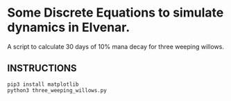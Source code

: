 # Some Discrete Equations to simulate dynamics in Elvenar.

A script to calculate 30 days of 10% mana decay for three weeping willows.

## INSTRUCTIONS

```
pip3 install matplotlib
python3 three_weeping_willows.py
```
